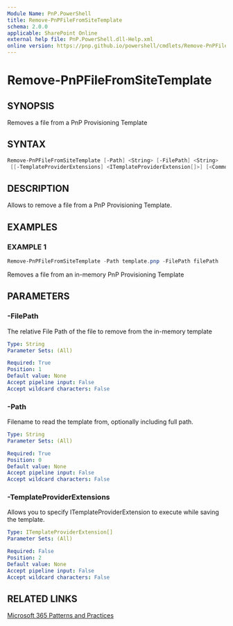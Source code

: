 ```yaml
---
Module Name: PnP.PowerShell
title: Remove-PnPFileFromSiteTemplate
schema: 2.0.0
applicable: SharePoint Online
external help file: PnP.PowerShell.dll-Help.xml
online version: https://pnp.github.io/powershell/cmdlets/Remove-PnPFileFromSiteTemplate.html
---
```

 
# Remove-PnPFileFromSiteTemplate

## SYNOPSIS
Removes a file from a PnP Provisioning Template

## SYNTAX

```powershell
Remove-PnPFileFromSiteTemplate [-Path] <String> [-FilePath] <String>
 [[-TemplateProviderExtensions] <ITemplateProviderExtension[]>] [<CommonParameters>]
```

## DESCRIPTION

Allows to remove a file from a PnP Provisioning Template.

## EXAMPLES

### EXAMPLE 1
```powershell
Remove-PnPFileFromSiteTemplate -Path template.pnp -FilePath filePath
```

Removes a file from an in-memory PnP Provisioning Template

## PARAMETERS

### -FilePath
The relative File Path of the file to remove from the in-memory template

```yaml
Type: String
Parameter Sets: (All)

Required: True
Position: 1
Default value: None
Accept pipeline input: False
Accept wildcard characters: False
```

### -Path
Filename to read the template from, optionally including full path.

```yaml
Type: String
Parameter Sets: (All)

Required: True
Position: 0
Default value: None
Accept pipeline input: False
Accept wildcard characters: False
```

### -TemplateProviderExtensions
Allows you to specify ITemplateProviderExtension to execute while saving the template.

```yaml
Type: ITemplateProviderExtension[]
Parameter Sets: (All)

Required: False
Position: 2
Default value: None
Accept pipeline input: False
Accept wildcard characters: False
```

## RELATED LINKS

[Microsoft 365 Patterns and Practices](https://aka.ms/m365pnp)

